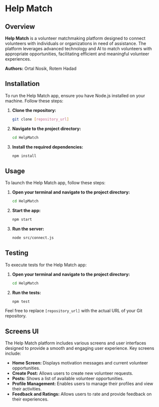 # Help Match

## Overview

**Help Match** is a volunteer matchmaking platform designed to connect volunteers with individuals or organizations in need of assistance. The platform leverages advanced technology and AI to match volunteers with appropriate opportunities, facilitating efficient and meaningful volunteer experiences.

**Authors:** Ortal Nosik, Rotem Hadad
## Installation

To run the Help Match app, ensure you have Node.js installed on your machine. Follow these steps:

1. **Clone the repository:**

    ```bash
    git clone [repository_url]
    ```

2. **Navigate to the project directory:**

    ```bash
    cd HelpMatch
    ```

3. **Install the required dependencies:**

    ```bash
    npm install
    ```

## Usage

To launch the Help Match app, follow these steps:

1. **Open your terminal and navigate to the project directory:**

    ```bash
    cd HelpMatch
    ```

2. **Start the app:**

    ```bash
    npm start
    ```

3. **Run the server:**

    ```bash
    node src/connect.js
    ```

## Testing

To execute tests for the Help Match app:

1. **Open your terminal and navigate to the project directory:**

    ```bash
    cd HelpMatch
    ```

2. **Run the tests:**

    ```bash
    npm test
    ```

Feel free to replace `[repository_url]` with the actual URL of your Git repository.

## Screens UI

The Help Match platform includes various screens and user interfaces designed to provide a smooth and engaging user experience. Key screens include:

- **Home Screen:** Displays motivation messages and current volunteer opportunities.
- **Create Post:** Allows users to create new volunteer requests.
- **Posts:** Shows a list of available volunteer opportunities.
- **Profile Management:** Enables users to manage their profiles and view their activities.
- **Feedback and Ratings:** Allows users to rate and provide feedback on their experiences.
